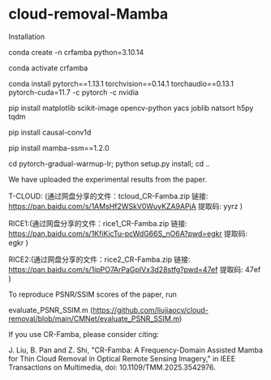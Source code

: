 # cloud-removal-Mamba

Installation

conda create -n crfamba python=3.10.14

conda activate crfamba

conda install pytorch==1.13.1 torchvision==0.14.1 torchaudio==0.13.1 pytorch-cuda=11.7 -c pytorch -c nvidia

pip install matplotlib scikit-image opencv-python yacs joblib natsort h5py tqdm

pip install causal-conv1d

pip install mamba-ssm==1.2.0

cd pytorch-gradual-warmup-lr; python setup.py install; cd ..



We have uploaded the experimental results from the paper.

T-CLOUD: (通过网盘分享的文件：tcloud_CR-Famba.zip 链接: https://pan.baidu.com/s/1AMsHf2WSkV0WuyKZA9APjA 提取码: yyrz  )

RICE1:(通过网盘分享的文件：rice1_CR-Famba.zip 链接: https://pan.baidu.com/s/1KfiKicTu-pcWdG66S_nO6A?pwd=egkr 提取码: egkr )

RICE2:(通过网盘分享的文件：rice2_CR-Famba.zip 链接: https://pan.baidu.com/s/1ipPO7ArPaGpIVx3d28stfg?pwd=47ef 提取码: 47ef )

To reproduce PSNR/SSIM scores of the paper, run

evaluate_PSNR_SSIM.m (https://github.com/liujiaocv/cloud-removal/blob/main/CMNet/evaluate_PSNR_SSIM.m)



If you use CR-Famba, please consider citing:

J. Liu, B. Pan and Z. Shi, "CR-Famba: A Frequency-Domain Assisted Mamba for Thin Cloud Removal in Optical Remote Sensing Imagery," in IEEE Transactions on Multimedia, doi: 10.1109/TMM.2025.3542976.
